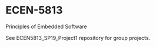 # ECEN-5813
Principles of Embedded Software

See ECEN5813_SP19_Project1 repository for group projects.
